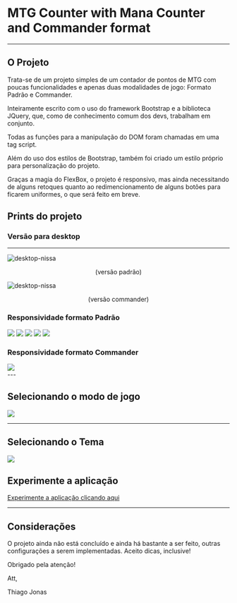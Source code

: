 # MTG Counter with Mana Counter and Commander format
---

## O Projeto

Trata-se de um projeto simples de um contador de pontos de MTG com poucas funcionalidades e apenas duas modalidades de jogo: Formato Padrão e Commander.

Inteiramente escrito com o uso do framework Bootstrap e a biblioteca JQuery, que, como de conhecimento comum dos devs, trabalham em conjunto.

Todas as funções para a manipulação do DOM foram chamadas em uma tag script.

Além do uso dos estilos de Bootstrap, também foi criado um estilo próprio para personalização do projeto.

Graças a magia do FlexBox, o projeto é responsivo, mas ainda necessitando de alguns retoques quanto ao redimencionamento de alguns botões para ficarem uniformes, o que será feito em breve.

## Prints do projeto

### Versão para desktop
---

![desktop-nissa](images/kaya-desktop.png)
<p align="center">(versão padrão)</p>

![desktop-nissa](images/nissa-desktop.png)
<p align="center">(versão commander)</p>

### Responsividade formato Padrão

<div>
    <img src="images/nissa-responsive.png">
    <img src="images/judith-responsive.png">
    <img src="images/radiant-responsive.png">
    <img src="images/liliana-responsive.png">
    <img src="images/kaya-responsive.png">
</div>

### Responsividade formato Commander

<div>
  <img src="images/nissa-responsive-commander.png">
</div>
---

## Selecionando o modo de jogo

<img src="images/kaya-modo-de-jogo.png">

---

## Selecionando o Tema

<img src="images/kaya-muda-tema.png">

## Experimente a aplicação

[Experimente a aplicação clicando aqui](https://tjbass2021.github.io/MTG-counter/)

---

## Considerações

O projeto ainda não está concluído e ainda há bastante a ser feito, outras configurações a serem implementadas. Aceito dicas, inclusive!

Obrigado pela atenção!

Att,

Thiago Jonas

